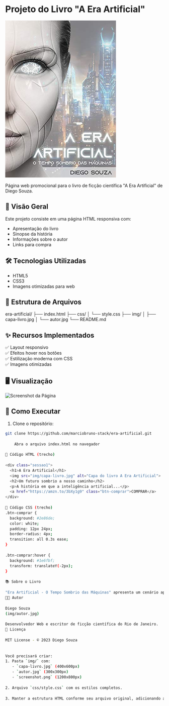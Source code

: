 # Projeto do Livro "A Era Artificial"

![Capa do Livro](img/capa-livro.jpg)

Página web promocional para o livro de ficção científica "A Era Artificial" de Diego Souza.

## 📌 Visão Geral

Este projeto consiste em uma página HTML responsiva com:
- Apresentação do livro
- Sinopse da história
- Informações sobre o autor
- Links para compra

## 🛠 Tecnologias Utilizadas

- HTML5
- CSS3
- Imagens otimizadas para web

## 🎨 Estrutura de Arquivos
era-artificial/
├── index.html
├── css/
│ └── style.css
├── img/
│ ├── capa-livro.jpg
│ └── autor.jpg
└── README.md

## ✨ Recursos Implementados

✅ Layout responsivo  
✅ Efeitos hover nos botões  
✅ Estilização moderna com CSS  
✅ Imagens otimizadas  

## 🖥️ Visualização

![Screenshot da Página](img/screenshot.png)

## 🚀 Como Executar

1. Clone o repositório:
```bash
git clone https://github.com/marciobruno-stack/era-artificial.git

    Abra o arquivo index.html no navegador

📝 Código HTML (trecho)

<div class="sessao1">
  <h1>A Era Artificial</h1>
  <img src="img/capa-livro.jpg" alt="Capa do livro A Era Artificial">
  <h2>Um futuro sombrio a nosso caminho</h2>
  <p>A história em que a inteligência artificial...</p>
  <a href="https://amzn.to/3bXy1g9" class="btn-comprar">COMPRAR</a>
</div>

🎨 Código CSS (trecho)
.btn-comprar {
  background: #2e86de;
  color: white;
  padding: 12px 24px;
  border-radius: 4px;
  transition: all 0.3s ease;
}

.btn-comprar:hover {
  background: #1e6fbf;
  transform: translateY(-2px);
}

📚 Sobre o Livro

"Era Artificial - O Tempo Sombrio das Máquinas" apresenta um cenário apocalíptico onde robôs alcançaram independência e dominaram o planeta, levando a humanidade a uma luta pela sobrevivência.
👨‍💻 Autor

Diego Souza
(img/autor.jpg)

Desenvolvedor Web e escritor de ficção científica do Rio de Janeiro.
📜 Licença

MIT License - © 2023 Diego Souza


Você precisará criar:
1. Pasta `img/` com:
   - `capa-livro.jpg` (400x600px)
   - `autor.jpg` (300x300px)
   - `screenshot.png` (1200x800px)

2. Arquivo `css/style.css` com os estilos completos.

3. Manter a estrutura HTML conforme seu arquivo original, adicionando as classes para estilização.
